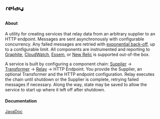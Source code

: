 ![Relay](https://raw.githubusercontent.com/attribyte/http-relay/master/img/relay.png)

#### About

A utility for creating services that relay data from an arbitrary supplier to an HTTP endpoint.
Messages are sent asynchronously with configurable concurrency. Any failed messages are retried 
with [exponential back-off](https://en.wikipedia.org/wiki/Exponential_backoff),
up to a configurable limit. All components are instrumented and reporting to [Graphite](http://graphite.wikidot.com/),
[CloudWatch](https://aws.amazon.com/cloudwatch/), [Essem](https://github.com/attribyte/essem), 
or [New Relic](http://newrelic.com/) is supported out-of-the box.

A service is built by configuring a component chain: 
[Supplier](https://attribyte.org/projects/http-relay/javadoc/org/attribyte/relay/Supplier.html) -> [Transformer](https://attribyte.org/projects/http-relay/javadoc/org/attribyte/relay/Transformer.html) -> [Relay](https://attribyte.org/projects/http-relay/javadoc/org/attribyte/relay/Relay.html) -> HTTP Endpoint.
You provide the Supplier, an optional Transformer and the HTTP endpoint configuration. Relay executes the chain
until shutdown or the Supplier is complete, retrying failed messages if necessary. Along the way, state may
be saved to allow the service to start up where it left off after shutdown.

#### Documentation

[JavaDoc](https://www.attribyte.org/projects/http-relay/javadoc/index.html)